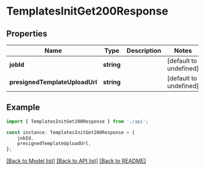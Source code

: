 # TemplatesInitGet200Response


## Properties

Name | Type | Description | Notes
------------ | ------------- | ------------- | -------------
**jobId** | **string** |  | [default to undefined]
**presignedTemplateUploadUrl** | **string** |  | [default to undefined]

## Example

```typescript
import { TemplatesInitGet200Response } from './api';

const instance: TemplatesInitGet200Response = {
    jobId,
    presignedTemplateUploadUrl,
};
```

[[Back to Model list]](../README.md#documentation-for-models) [[Back to API list]](../README.md#documentation-for-api-endpoints) [[Back to README]](../README.md)
